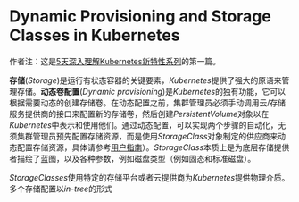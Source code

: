 Dynamic Provisioning and Storage Classes in Kubernetes
======================

作者注：这是[5天深入理解Kubernetes新特性系列](http://blog.kubernetes.io/2017/03/five-days-of-kubernetes-1.6.html)的第一篇。

**存储**(*Storage*)是运行有状态容器的关键要素，*Kubernetes*提供了强大的原语来管理存储。**动态卷配置**(*Dynamic provisioning*)是*Kubernetes*的独有功能，它可以根据需要动态的创建存储卷。在动态配置之前，集群管理员必须手动调用云/存储服务提供商的接口来配置新的存储卷，然后创建*PersistentVolume*对象以在*Kubernetes*中表示和使用他们。通过动态配置，可以实现两个步骤的自动化，无须集群管理员预先配置存储资源，而是使用*StorageClass*对象制定的供应商来动态配置存储资源，具体请参考[用户指南](https://kubernetes.io/docs/user-guide/persistent-volumes/index#storageclasses)）。*StorageClass*本质上是为底层存储提供者描绘了蓝图，以及各种参数，例如磁盘类型（例如固态和标准磁盘）。

*StorageClasses*使用特定的存储平台或者云提供商为*Kubernetes*提供物理介质。多个存储配置以*in-tree*的形式



